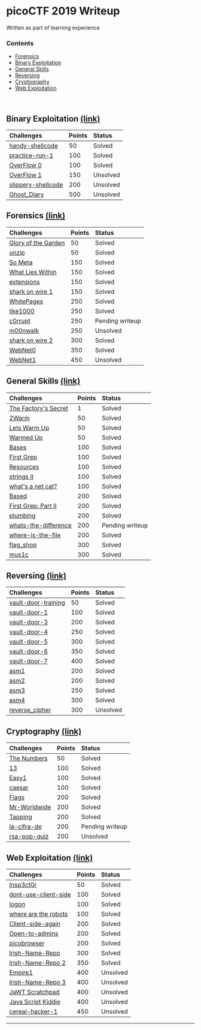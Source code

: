 # picoCTF 2019 Writeup

Written as part of learning experience

### Contents

*   [Forensics](#forensics-link)
*   [Binary Exploitation](#binary-exploitation-link)
*   [General Skills](#general-skills-link)
*   [Reversing](#reversing-link)
*   [Cryptography](#cryptography-link)
*   [Web Exploitation](#web-exploitation-link)

<br/>

## Binary Exploitation [(link)](binary-exploitation)

| Challenges                                              | Points     | Status |
|:--------------------------------------------------------|:-----------|:-------|
| [handy-shellcode](binary-exploitation#handy-shellcode)  | 50         | Solved |
| [practice-run-1](binary-exploitation#practice-run-1)    | 100        | Solved |
| [OverFlow 0](binary-exploitation#OverFlow-0)            | 100        | Solved |
| [OverFlow 1](binary-exploitation#OverFlow-1)            | 150        | Unsolved |
| [slippery-shellcode](binary-exploitation#slippery-shellcode)   | 200        | Unsolved |
| [Ghost_Diary](binary-exploitation#Ghost_Diary)          | 500        | Unsolved |

## Forensics [(link)](forensics)

| Challenges                                                     | Points | Status |
|:---------------------------------------------------------------|:-------|:-------|
| [Glory of the Garden](forensics#Glory-of-the-Garden)           | 50     | Solved |
| [unzip](forensics#unzip)            							 | 50     | Solved |
| [So Meta](forensics#so-meta)                          		 | 150    | Solved |
| [What Lies Within](forensics#what-lies-within) 		         | 150    | Solved |
| [extensions](forensics#extensions) 						     | 150    | Solved |
| [shark on wire 1](forensics#shark-on-wire-1) 				     | 150    | Solved |
| [WhitePages](forensics#WhitePages) 				     		 | 250    | Solved |
| [like1000](forensics#like1000) 				                 | 250    | Solved |
| [c0rrupt](forensics#c0rrupt) 				    				 | 250    | Pending writeup  |
| [m00nwalk](forensics#m00nwalk) 				    			 | 250    | Unsolved |
| [shark on wire 2](forensics#shark-on-wire-2) 				     | 300    | Solved |
| [WebNet0](forensics#WebNet0) 				                     | 350    | Solved |
| [WebNet1](forensics#WebNet1) 				                     | 450    | Unsolved |

## General Skills [(link)](general-skills)

| Challenges                                        | Points     | Status |
|:--------------------------------------------------|:-----------|:-------|
| [The Factory's Secret](general-skills#The-Factorys-Secret)            | 1           | Solved |
| [2Warm](general-skills#2Warm)           								 | 50          | Solved |
| [Lets Warm Up](general-skills#Lets-Warm-Up)           				 | 50          | Solved |
| [Warmed Up](general-skills#Warmed-Up)             					 | 50          | Solved |
| [Bases](general-skills#bases)                  						 | 100         | Solved |
| [First Grep](general-skills#First-Grep)                 				 | 100         | Solved |
| [Resources](general-skills#Resources)                 				 | 100         | Solved |
| [strings it](general-skills#strings-it)                 				 | 100         | Solved |
| [what's a net cat?](general-skills#whats-a-netcat?)                    | 100         | Solved |
| [Based ](general-skills#based)                 					     | 200         | Solved |
| [First Grep: Part II ](general-skills#First-Grep-Part-II )             | 200         | Solved |
| [plumbing ](general-skills#plumbing)                       	         | 200         | Solved |
| [whats-the-difference ](general-skills#whats-the-difference)           | 200         | Pending writeup |
| [where-is-the-file](general-skills#where-is-the-file )               	 | 200         | Solved |
| [flag_shop](general-skills#flag_shop )               	                 | 300         | Solved |
| [mus1c](general-skills#mus1c )               	               		     | 300         | Solved |

## Reversing [(link)](reversing)
| Challenges                                  | Points     | Status |
|:--------------------------------------------|:-----------|:-------|
| [vault-door-training](reversing#vault-door-training)      | 50         | Solved |
| [vault-door-1](reversing#vault-door-1)       				| 100        | Solved |
| [vault-door-3](reversing#vault-door-3)       				| 200        | Solved |
| [vault-door-4](reversing#vault-door-4)       				| 250        | Solved |
| [vault-door-5](reversing#vault-door-5)       				| 300        | Solved |
| [vault-door-6](reversing#vault-door-6)       				| 350        | Solved |
| [vault-door-7](reversing#vault-door-7)       				| 400        | Solved |
| [asm1](reversing#asm1)       							| 200        | Solved |
| [asm2](reversing#asm2)       							| 200        | Solved |
| [asm3](reversing#asm3)       							| 250        | Solved |
| [asm4](reversing#asm4)       							| 300        | Solved |
| [reverse_cipher](reversing#reverse_cipher)       			|300        | Unsolved |
## Cryptography [(link)](cryptography)
| Challenges                                                | Points     | Status   |
|:----------------------------------------------------------|:-----------|:---------|
| [The Numbers ](cryptography#The-Numbers)       		 	 | 50        | Solved   |
| [13](cryptography#13)          							 | 100        | Solved   |
| [Easy1](cryptography#Easy1)         				   		 | 100        | Solved   |
| [caesar](cryptography#caesar)         				     | 100        | Solved   |
| [Flags](cryptography#Flags)           					 | 200        | Solved   |
| [Mr-Worldwide](cryptography#Mr-Worldwide)           		 | 200        | Solved   |
| [Tapping](cryptography#Tapping)           				 | 200        | Solved   |
| [la-cifra-de](cryptography#la-cifra-de)           		 | 200        | Pending writeup   |
| [rsa-pop-quiz](cryptography#rsa-pop-quiz)           		 | 200        | Unsolved   |

## Web Exploitation [(link)](web-exploitation)
| Challenges                                                            | Points | Status |
|:----------------------------------------------------------------------|:-------|:-------|
| [Insp3ct0r](web-exploitation#Insp3ct0r)                               | 50     | Solved |
| [dont-use-client-side](web-exploitation#dont-use-client-side)         | 100    | Solved |
| [logon](web-exploitation#logon)                                       | 100    | Solved |
| [where are the robots](web-exploitation#where-are-the-robots)         | 100    | Solved |
| [Client-side-again](web-exploitation#Client-side-again)               | 200    | Solved |
| [Open-to-admins](web-exploitation#Open-to-admins)         			| 200    | Solved |
| [picobrowser](web-exploitation#picobrowser)         					| 200    | Solved |
| [Irish-Name-Repo](web-exploitation#Irish-Name-Repo)         			| 300    | Solved |
| [Irish-Name-Repo 2](web-exploitation#Irish-Name-Repo-2)         	    | 350    | Solved |
| [Empire1](web-exploitation#Empire1)         	   						| 400    | Unsolved |
| [Irish-Name-Repo 3](web-exploitation#Irish-Name-Repo-3)         	    | 400    | Unsolved |
| [JaWT Scratchpad](web-exploitation#JaWT-Scratchpad)              	    | 400    | Unsolved |
| [Java Script Kiddie](web-exploitation#JavaScript-Kiddie)              | 400    | Unsolved |
| [cereal-hacker-1](web-exploitation#cereal-hacker-1)                   | 450    | Unsolved |

- - -
